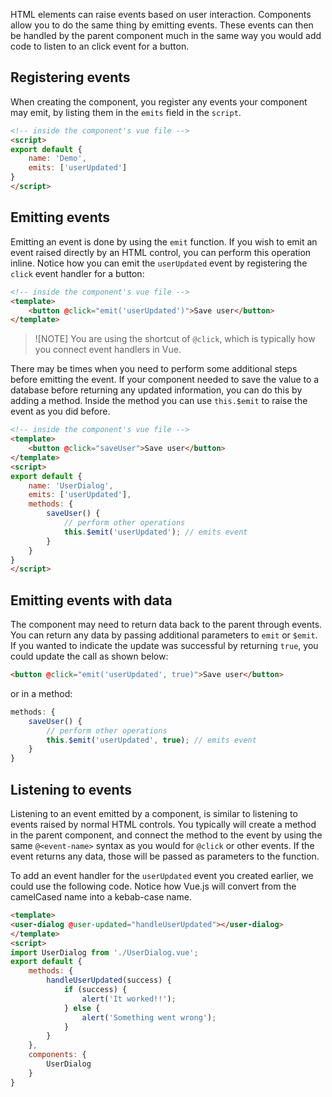 HTML elements can raise events based on user interaction. Components allow you to do the same thing by emitting events. These events can then be handled by the parent component much in the same way you would add code to listen to an click event for a button.

## Registering events

When creating the component, you register any events your component may emit, by listing them in the `emits` field in the `script`.

```html
<!-- inside the component's vue file -->
<script>
export default {
    name: 'Demo',
    emits: ['userUpdated']
}
</script>
```

## Emitting events

Emitting an event is done by using the `emit` function. If you wish to emit an event raised directly by an HTML control, you can perform this operation inline. Notice how you can emit the `userUpdated` event by registering the `click` event handler for a button:

```html
<!-- inside the component's vue file -->
<template>
    <button @click="emit('userUpdated')">Save user</button>
</template>
```

> ![NOTE]
> You are using the shortcut of `@click`, which is typically how you connect event handlers in Vue.

There may be times when you need to perform some additional steps before emitting the event. If your component needed to save the value to a database before returning any updated information, you can do this by adding a method. Inside the method you can use `this.$emit` to raise the event as you did before.

```html
<!-- inside the component's vue file -->
<template>
    <button @click="saveUser">Save user</button>
</template>
<script>
export default {
    name: 'UserDialog',
    emits: ['userUpdated'],
    methods: {
        saveUser() {
            // perform other operations
            this.$emit('userUpdated'); // emits event
        }
    }
}
</script>
```

## Emitting events with data

The component may need to return data back to the parent through events. You can return any data by passing additional parameters to `emit` or `$emit`. If you wanted to indicate the update was successful by returning `true`, you could update the call as shown below:

```html
<button @click="emit('userUpdated', true)">Save user</button>
```

or in a method:

```javascript
methods: {
    saveUser() {
        // perform other operations
        this.$emit('userUpdated', true); // emits event
    }
}
```

## Listening to events

Listening to an event emitted by a component, is similar to listening to events raised by normal HTML controls. You typically will create a method in the parent component, and connect the method to the event by using the same `@<event-name>` syntax as you would for `@click` or other events. If the event returns any data, those will be passed as parameters to the function.

To add an event handler for the `userUpdated` event you created earlier, we could use the following code. Notice how Vue.js will convert from the camelCased name into a kebab-case name.

```html
<template>
<user-dialog @user-updated="handleUserUpdated"></user-dialog>
</template>
<script>
import UserDialog from './UserDialog.vue';
export default {
    methods: {
        handleUserUpdated(success) {
            if (success) {
                alert('It worked!!');
            } else {
                alert('Something went wrong');
            }
        }
    },
    components: {
        UserDialog
    }
}
```
